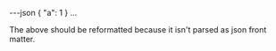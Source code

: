 ---json
{
    "a": 1 }
...

The above should be reformatted because it isn't parsed as json front matter.
